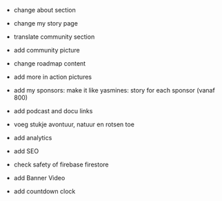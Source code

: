 - change about section
- change my story page
- translate community section
- add community picture
- change roadmap content
- add more in action pictures
- add my sponsors: make it like yasmines: story for each sponsor (vanaf 800)
- add podcast and docu links
- voeg stukje avontuur, natuur en rotsen toe



- add analytics
- add SEO
- check safety of firebase firestore

- add Banner Video
- add countdown clock





